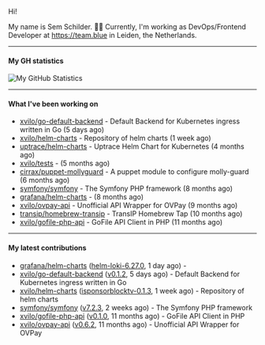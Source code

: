 Hi!

My name is Sem Schilder. 👋🏻 Currently, I'm working as DevOps/Frontend Developer at https://team.blue in Leiden, the Netherlands.

---

#### My GH statistics

![My GitHub Statistics](https://github-readme-stats.vercel.app/api?username=xvilo&show_icons=true&count_private=true&hide_title=true)

---

#### What I've been working on

- [xvilo/go-default-backend](https://github.com/xvilo/go-default-backend) - Default Backend for Kubernetes ingress written in Go (5 days ago)
- [xvilo/helm-charts](https://github.com/xvilo/helm-charts) - Repository of helm charts (1 week ago)
- [uptrace/helm-charts](https://github.com/uptrace/helm-charts) - Uptrace Helm Chart for Kubernetes (4 months ago)
- [xvilo/tests](https://github.com/xvilo/tests) -  (5 months ago)
- [cirrax/puppet-mollyguard](https://github.com/cirrax/puppet-mollyguard) - A puppet module to configure molly-guard (6 months ago)
- [symfony/symfony](https://github.com/symfony/symfony) - The Symfony PHP framework (8 months ago)
- [grafana/helm-charts](https://github.com/grafana/helm-charts) -  (8 months ago)
- [xvilo/ovpay-api](https://github.com/xvilo/ovpay-api) - Unofficial API Wrapper for OVPay (9 months ago)
- [transip/homebrew-transip](https://github.com/transip/homebrew-transip) - TransIP Homebrew Tap (10 months ago)
- [xvilo/gofile-php-api](https://github.com/xvilo/gofile-php-api) - GoFile API Client in PHP (11 months ago)

---

#### My latest contributions

- [grafana/helm-charts](https://github.com/grafana/helm-charts) ([helm-loki-6.27.0](https://github.com/grafana/helm-charts/releases/tag/helm-loki-6.27.0), 1 day ago) - 
- [xvilo/go-default-backend](https://github.com/xvilo/go-default-backend) ([v0.1.2](https://github.com/xvilo/go-default-backend/releases/tag/v0.1.2), 5 days ago) - Default Backend for Kubernetes ingress written in Go
- [xvilo/helm-charts](https://github.com/xvilo/helm-charts) ([isponsorblocktv-0.1.3](https://github.com/xvilo/helm-charts/releases/tag/isponsorblocktv-0.1.3), 1 week ago) - Repository of helm charts
- [symfony/symfony](https://github.com/symfony/symfony) ([v7.2.3](https://github.com/symfony/symfony/releases/tag/v7.2.3), 2 weeks ago) - The Symfony PHP framework
- [xvilo/gofile-php-api](https://github.com/xvilo/gofile-php-api) ([v0.1.0](https://github.com/xvilo/gofile-php-api/releases/tag/v0.1.0), 11 months ago) - GoFile API Client in PHP
- [xvilo/ovpay-api](https://github.com/xvilo/ovpay-api) ([v0.6.2](https://github.com/xvilo/ovpay-api/releases/tag/v0.6.2), 11 months ago) - Unofficial API Wrapper for OVPay
